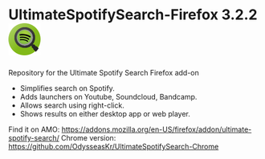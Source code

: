# UltimateSpotifySearch-Firefox 3.2.2 ![logo](https://raw.githubusercontent.com/OdysseasKr/UltimateSpotifySearch-Firefox/master/data/icons/icon64.png)
Repository for the Ultimate Spotify Search Firefox add-on

- Simplifies search on Spotify.
- Adds launchers on Youtube, Soundcloud, Bandcamp.
- Allows search using right-click.
- Shows results on either desktop app or web player.

Find it on AMO:
https://addons.mozilla.org/en-US/firefox/addon/ultimate-spotify-search/
Chrome version:
https://github.com/OdysseasKr/UltimateSpotifySearch-Chrome
